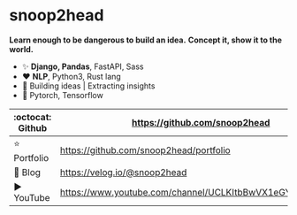 # snoop2head

**Learn enough to be dangerous to build an idea.**
**Concept it, show it to the world.**

- ✨ **Django, Pandas**, FastAPI, Sass
- ♥️ **NLP**, Python3, Rust lang
- 🎯 Building ideas | Extracting insights
- 🔭 Pytorch, Tensorflow

| :octocat: Github | https://github.com/snoop2head                            |
| ---------------- | -------------------------------------------------------- |
| ⭐ Portfolio      | https://github.com/snoop2head/portfolio                  |
| 📄 Blog           | https://velog.io/@snoop2head                             |
| ▶️ YouTube        | https://www.youtube.com/channel/UCLKItbBwVX1eGYRhOcbeJOg |

